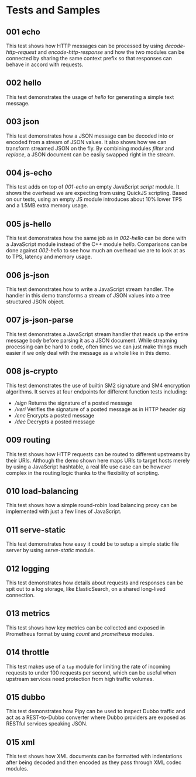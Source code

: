 # Tests and Samples

## 001 echo

This test shows how HTTP messages can be processed by using _decode-http-request_ and
_encode-http-response_ and how the two modules can be connected by sharing the same
context prefix so that responses can behave in accord with requests.

## 002 hello

This test demonstrates the usage of _hello_ for generating a simple text message.

## 003 json

This test demonstrates how a JSON message can be decoded into or encoded from a stream
of JSON values. It also shows how we can transform streamed JSON on the fly. By combining
modules _filter_ and _replace_, a JSON document can be easily swapped right in the stream.

## 004 js-echo

This test adds on top of _001-echo_ an empty JavaScript _script_ module. It shows
the overhead we are expecting from using QuickJS scripting. Based on our tests, using
an empty JS module introduces about 10% lower TPS and a 1.5MB extra memory usage.

## 005 js-hello

This test demonstrates how the same job as in _002-hello_ can be done with a JavaScript
module instead of the C++ module _hello_. Comparisons can be done against _002-hello_
to see how much an overhead we are to look at as to TPS, latency and memory usage.

## 006 js-json

This test demonstrates how to write a JavaScript stream handler. The handler in this demo
transforms a stream of JSON values into a tree structured JSON object.

## 007 js-json-parse

This test demonstrates a JavaScript stream handler that reads up the entire message body
before parsing it as a JSON document. While streaming processing can be hard to code, often
times we can just make things much easier if we only deal with the message as a whole like
in this demo.

## 008 js-crypto

This test demonstrates the use of builtin SM2 signature and SM4 encryption algorithms. It
serves at four endpoints for different function tests including:

* _/sign_ Returns the signature of a posted message
* _/veri_ Verifies the signature of a posted message as in HTTP header *sig*
* _/enc_ Encrypts a posted message
* _/dec_ Decrypts a posted message

## 009 routing

This test shows how HTTP requests can be routed to different upstreams by their URIs.
Although the demo shown here maps URIs to target hosts merely by using a JavaScript
hashtable, a real life use case can be however complex in the routing logic thanks to
the flexibility of scripting.

## 010 load-balancing

This test shows how a simple round-robin load balancing proxy can be implemented with
just a few lines of JavaScript.

## 011 serve-static

This test demonstrates how easy it could be to setup a simple static file server by using
_serve-static_ module. 

## 012 logging

This test demonstrates how details about requests and responses can be spit out to
a log storage, like ElasticSearch, on a shared long-lived connection.

## 013 metrics

This test shows how key metrics can be collected and exposed in Prometheus format by
using _count_ and _prometheus_ modules.

## 014 throttle

This test makes use of a `tap` module for limiting the rate of incoming requests to under
100 requests per second, which can be useful when upstream services need protection from
high traffic volumes.

## 015 dubbo

This test demonstrates how Pipy can be used to inspect Dubbo traffic and act as a
REST-to-Dubbo converter where Dubbo providers are exposed as RESTful services speaking JSON.

## 015 xml

This test shows how XML documents can be formatted with indentations after being decoded
and then encoded as they pass through XML codec modules.

